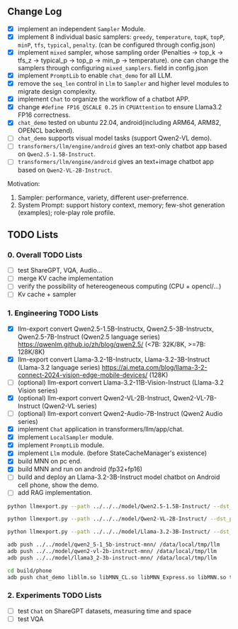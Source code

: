 ## Change Log
- [x] implement an independent `Sampler` Module.
- [x] implement 8 individual basic samplers: `greedy`, `temperature`, `topK`, `topP`, `minP`, `tfs`, `typical`, `penalty`. (can be configured through config.json)
- [x] implement `mixed` sampler, whose sampling order (Penalties -> top_k -> tfs_z -> typical_p -> top_p -> min_p -> temperature). one can change the samplers through configuring `mixed_samplers`. field in config.json
- [x] implement `PromptLib` to enable `chat_demo` for all LLM.
- [x] remove the `seq_len` control in `Llm` to `Sampler` and higher level modules to migrate design complexity. 
- [x] implement `Chat` to organize the workflow of a chatbot APP. 
- [x] change `#define FP16_QSCALE 0.25` in `CPUAttention` to ensure Llama3.2 FP16 correctness.
- [x] `chat_demo` tested on ubuntu 22.04, android(including ARM64, ARM82, OPENCL backend).  
- [ ] `chat_demo` supports visual model tasks (support Qwen2-VL demo). 
- [ ] `transformers/llm/engine/android` gives an text-only chatbot app based on `Qwen2.5-1.5B-Instruct`.
- [ ] `transformers/llm/engine/android` gives an text+image chatbot app based on `Qwen2-VL-2B-Instruct`.

Motivation: 
1. Sampler: performance, variety, different user-preferrence.
2. System Prompt: support history context, memory; few-shot generation (examples); role-play role profile.

## TODO Lists

### 0. Overall TODO Lists
- [ ] test ShareGPT, VQA, Audio...
- [ ] merge KV cache implementation
- [ ] verify the possibility of hetereogeneous computing (CPU + opencl/...)
- [ ] Kv cache + sampler

### 1. Engineering TODO Lists
- [x] llm-export convert Qwen2.5-1.5B-Instructx, Qwen2.5-3B-Instructx, Qwen2.5-7B-Instruct (Qwen2.5 language series) https://qwenlm.github.io/zh/blog/qwen2.5/ (<7B: 32K/8K, >=7B: 128K/8K)
- [x] llm-export convert Llama-3.2-1B-Instructx, Llama-3.2-3B-Instruct (Llama-3.2 language series) https://ai.meta.com/blog/llama-3-2-connect-2024-vision-edge-mobile-devices/ (128K)
- [ ] (optional) llm-export convert Llama-3.2-11B-Vision-Instruct (Llama-3.2 Vision series)
- [x] (optional) llm-export convert Qwen2-VL-2B-Instruct, Qwen2-VL-7B-Instruct (Qwen2-VL series)
- [ ] (optional) llm-export convert Qwen2-Audio-7B-Instruct (Qwen2 Audio series)
- [x] implement `Chat` application in transformers/llm/app/chat.
- [x] implement `LocalSampler` module. 
- [x] implement `PromptLib` module.
- [x] implement `Llm` module. (before StateCacheManager's existence)
- [x] build MNN on pc end.
- [x] build MNN and run on android (fp32+fp16)
- [ ] build and deploy an Llama-3.2-3B-Instruct model chatbot on Android cell phone, show the demo.
- [ ] add RAG implementation.

```bash
python llmexport.py --path ../../../model/Qwen2.5-1.5B-Instruct/ --dst_path ../../../model/qwen2_5-1_5b-instruct-mnn/ --export mnn --quant_bit 4 --quant_block 128

python llmexport.py --path ../../../model/Qwen2-VL-2B-Instruct/ --dst_path ../../../model/qwen2-vl-2b-instruct-mnn/ --export mnn --quant_bit 4 --quant_block 128

python llmexport.py --path ../../../model/Llama-3.2-3B-Instruct/ --dst_path ../../../model/llama3_2-3b-instruct-mnn --export mnn --quant_bit 4 --quant_block 128

adb push ../../model/qwen2_5-1_5b-instruct-mnn/ /data/local/tmp/llm
adb push ../../model/qwen2-vl-2b-instruct-mnn/ /data/local/tmp/llm
adb push ../../model/llama3_2-3b-instruct-mnn/ /data/local/tmp/llm

cd build/phone
adb push chat_demo libllm.so libMNN_CL.so libMNN_Express.so libMNN.so tools/cv/libMNNOpenCV.so /data/local/tmp/llm
```


### 2. Experiments TODO Lists
- [ ] test `Chat` on ShareGPT datasets, measuring time and space
- [ ] test VQA
